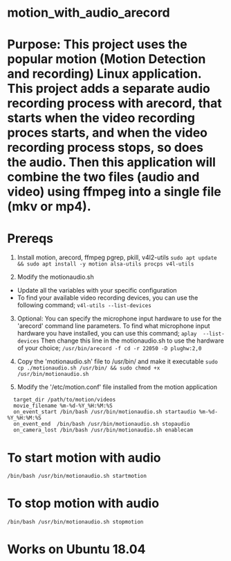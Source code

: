 # motion_with_audio_arecord

# Purpose: This project uses the popular motion (Motion Detection and recording) Linux application. This project adds a separate audio recording process with arecord, that starts when the video recording proces starts, and when the video recording process stops, so does the audio. Then this application will combine the two files (audio and video) using ffmpeg into a single file (mkv or mp4).

# Prereqs 
1. Install motion, arecord, ffmpeg pgrep, pkill, v4l2-utils 
```sudo apt update && sudo apt install -y motion alsa-utils procps v4l-utils```

2. Modify the motionaudio.sh 
  - Update all the variables with your specific configuration
  - To find your available video recording devices, you can use the following command;
```v4l-utils --list-devices```

3. Optional: You can specify the microphone input hardware to use for the 'arecord' command line parameters. To find what microphone input hardware you have installed, you can use this command; 
``` aplay  --list-devices ``` 
Then change this line in the motionaudio.sh to use the hardware of your choice;
```/usr/bin/arecord -f cd -r 22050 -D plughw:2,0 ```

4. Copy the 'motionaudio.sh' file to /usr/bin/ and make it executable
```sudo cp ./motionaudio.sh /usr/bin/ && sudo chmod +x /usr/bin/motionaudio.sh```

5. Modify the '/etc/motion.conf' file installed from the motion application 
```
  target_dir /path/to/motion/videos
  movie_filename %m-%d-%Y_%H:%M:%S
  on_event_start /bin/bash /usr/bin/motionaudio.sh startaudio %m-%d-%Y_%H:%M:%S
  on_event_end  /bin/bash /usr/bin/motionaudio.sh stopaudio
  on_camera_lost /bin/bash /usr/bin/motionaudio.sh enablecam
```
  
# To start motion with audio
```/bin/bash /usr/bin/motionaudio.sh startmotion```

# To stop motion with audio
```/bin/bash /usr/bin/motionaudio.sh stopmotion```

# Works on Ubuntu 18.04 
